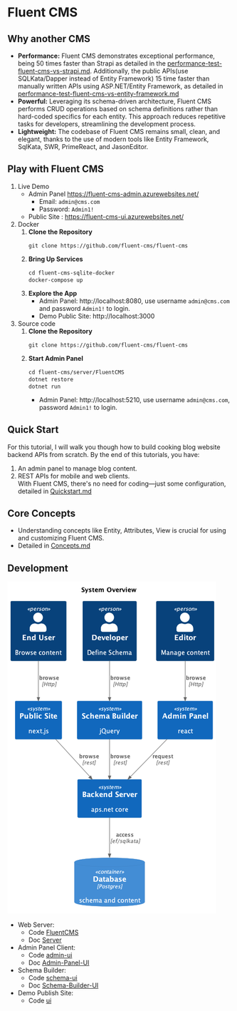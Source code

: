 # Fluent CMS
## Why another CMS
- **Performance:** Fluent CMS demonstrates exceptional performance, being 50 times faster than Strapi as detailed in the
[performance-test-fluent-cms-vs-strapi.md](doc%2Fpeformance-tests%2Fperformance-test-fluent-cms-vs-strapi.md).
Additionally, the public APIs(use SQLKata/Dapper instead of Entity Framework) 15 time faster than manually written APIs using ASP.NET/Entity Framework, 
as detailed in [performance-test-fluent-cms-vs-entity-framework.md](doc%2Fpeformance-tests%2Fperformance-test-fluent-cms-vs-entity-framework.md)
- **Powerful:**  Leveraging its schema-driven architecture, Fluent CMS performs CRUD operations based on schema definitions 
rather than hard-coded specifics for each entity. This approach reduces repetitive tasks for developers, streamlining the development process.
- **Lightweight:** The codebase of Fluent CMS remains small, clean, and elegant, thanks to the use of modern tools like Entity Framework, SqlKata, SWR, PrimeReact, and JasonEditor.

## Play with Fluent CMS
1. Live Demo  
   - Admin Panel https://fluent-cms-admin.azurewebsites.net/
      - Email: `admin@cms.com`
      - Password: `Admin1!`  
   - Public Site : https://fluent-cms-ui.azurewebsites.net/
2. Docker
   1. **Clone the Repository**
      ```shell
      git clone https://github.com/fluent-cms/fluent-cms
      ```
   2. **Bring Up Services**
      ```shell
      cd fluent-cms-sqlite-docker
      docker-compose up
      ```
   3. **Explore the App**
       - Admin Panel: http://localhost:8080, use username `admin@cms.com` and password `Admin1!` to login.
       - Demo Public Site: http://localhost:3000  
3. Source code
   1. **Clone the Repository**
      ```shell
      git clone https://github.com/fluent-cms/fluent-cms
      ```
   2. **Start Admin Panel**
      ```shell
      cd fluent-cms/server/FluentCMS
      dotnet restore
      dotnet run
      ```
       - Admin Panel: http://localhost:5210, use username `admin@cms.com`, password `Admin1!` to login.   
## Quick Start
For this tutorial, I will walk you though how to build cooking blog website backend APIs from scratch.
By the end of this tutorials, you have:
1. An admin panel to manage blog content.
2. REST APIs for mobile and web clients.    
With Fluent CMS, there's no need for coding—just some configuration, detailed in [Quickstart.md](doc%2FQuickstart.md) 
## Core Concepts
   - Understanding concepts like Entity, Attributes, View is crucial for using and customizing Fluent CMS.     
   - Detailed in [Concepts.md](doc%2FConcepts.md)
## Development
![overview.png](doc%2Fdiagrams%2Foverview.png)
- Web Server: 
  - Code [FluentCMS](..%2Fserver%2FFluentCMS)
  - Doc [Server](doc%2FDevelopment.md#Server )
- Admin Panel Client:
  - Code [admin-ui](..%2Fadmin-ui)
  - Doc [Admin-Panel-UI](doc%2FDevelopment.md#Admin-Panel-UI)
- Schema Builder: 
  - Code [schema-ui](..%2Fserver%2FFluentCMS%2Fwwwroot%2Fschema-ui)
  - Doc [Schema-Builder-UI](doc%2FDevelopment.md#Schema-Builder-UI)
- Demo Publish Site:
  - Code [ui](..%2Fui)